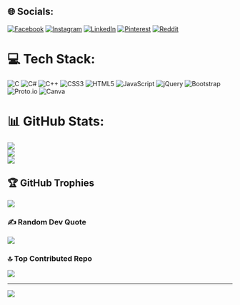 
## 🌐 Socials:
[![Facebook](https://img.shields.io/badge/Facebook-%231877F2.svg?logo=Facebook&logoColor=white)](https://www.facebook.com/profile.php?id=100010855757997) [![Instagram](https://img.shields.io/badge/Instagram-%23E4405F.svg?logo=Instagram&logoColor=white)](https://www.instagram.com/mr.royal_parmar005/) [![LinkedIn](https://img.shields.io/badge/LinkedIn-%230077B5.svg?logo=linkedin&logoColor=white)](https://www.linkedin.com/in/bhavin-parmar-304b312aa/) [![Pinterest](https://img.shields.io/badge/Pinterest-%23E60023.svg?logo=Pinterest&logoColor=white)](https://pin.it/2KXDWnGsd ) [![Reddit](https://img.shields.io/badge/Reddit-%23FF4500.svg?logo=Reddit&logoColor=white)](https://reddit.com/user/ ) 

# 💻 Tech Stack:
![C](https://img.shields.io/badge/c-%2300599C.svg?style=for-the-badge&logo=c&logoColor=white) ![C#](https://img.shields.io/badge/c%23-%23239120.svg?style=for-the-badge&logo=csharp&logoColor=white) ![C++](https://img.shields.io/badge/c++-%2300599C.svg?style=for-the-badge&logo=c%2B%2B&logoColor=white) ![CSS3](https://img.shields.io/badge/css3-%231572B6.svg?style=for-the-badge&logo=css3&logoColor=white) ![HTML5](https://img.shields.io/badge/html5-%23E34F26.svg?style=for-the-badge&logo=html5&logoColor=white) ![JavaScript](https://img.shields.io/badge/javascript-%23323330.svg?style=for-the-badge&logo=javascript&logoColor=%23F7DF1E) ![jQuery](https://img.shields.io/badge/jquery-%230769AD.svg?style=for-the-badge&logo=jquery&logoColor=white) ![Bootstrap](https://img.shields.io/badge/bootstrap-%238511FA.svg?style=for-the-badge&logo=bootstrap&logoColor=white) ![Proto.io](https://img.shields.io/badge/Proto.io-161637?style=for-the-badge&logo=proto.io&logoColor=00e5ff) ![Canva](https://img.shields.io/badge/Canva-%2300C4CC.svg?style=for-the-badge&logo=Canva&logoColor=white)
# 📊 GitHub Stats:
![](https://github-readme-stats.vercel.app/api?username=bhavinparmar005&theme=merko&hide_border=false&include_all_commits=false&count_private=false)<br/>
![](https://github-readme-streak-stats.herokuapp.com/?user=bhavinparmar005&theme=merko&hide_border=false)<br/>
![](https://github-readme-stats.vercel.app/api/top-langs/?username=bhavinparmar005&theme=merko&hide_border=false&include_all_commits=false&count_private=false&layout=compact)

## 🏆 GitHub Trophies
![](https://github-profile-trophy.vercel.app/?username=bhavinparmar005&theme=radical&no-frame=false&no-bg=true&margin-w=4)

### ✍️ Random Dev Quote
![](https://quotes-github-readme.vercel.app/api?type=horizontal&theme=radical)

### 🔝 Top Contributed Repo
![](https://github-contributor-stats.vercel.app/api?username=bhavinparmar005&limit=5&theme=dark&combine_all_yearly_contributions=true)

---
[![](https://visitcount.itsvg.in/api?id=bhavinparmar005&icon=0&color=0)](https://visitcount.itsvg.in)

<!-- Proudly created with GPRM ( https://gprm.itsvg.in ) -->
